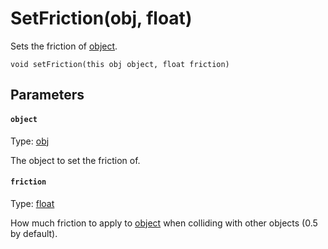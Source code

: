 # SetFriction(obj, float)

Sets the friction of [object](#object).

```
void setFriction(this obj object, float friction)
```

## Parameters

#### `object`
Type: [obj](/MdDocs/Types/Obj.md)

The object to set the friction of.

#### `friction`
Type: [float](/MdDocs/Types/Float.md)

How much friction to apply to [object](#object) when colliding with other objects (0.5 by default).

